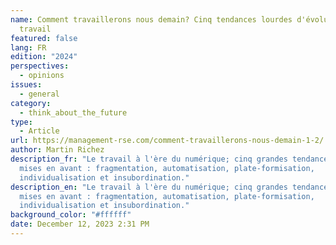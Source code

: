 ```yaml
---
name: Comment travaillerons nous demain? Cinq tendances lourdes d'évolution du
  travail
featured: false
lang: FR
edition: "2024"
perspectives:
  - opinions
issues:
  - general
category:
  - think_about_the_future
type:
  - Article
url: https://management-rse.com/comment-travaillerons-nous-demain-1-2/
author: Martin Richez
description_fr: "Le travail à l'ère du numérique; cinq grandes tendances sont
  mises en avant : fragmentation, automatisation, plate-formisation,
  individualisation et insubordination."
description_en: "Le travail à l'ère du numérique; cinq grandes tendances sont
  mises en avant : fragmentation, automatisation, plate-formisation,
  individualisation et insubordination."
background_color: "#ffffff"
date: December 12, 2023 2:31 PM
---
```

